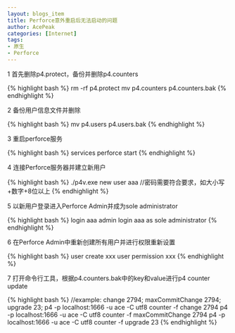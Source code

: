 ```yaml
---
layout: blogs_item
title: Perforce意外重启后无法启动的问题
author: AcePeak
categories: [Internet]
tags: 
- 原生
- Perforce
---
```



1 首先删除p4.protect，备份并删除p4.counters

{% highlight bash %}
rm -rf p4.protect
mv p4.counters p4.counters.bak
{% endhighlight %}

2 备份用户信息文件并删除

{% highlight bash %}
mv p4.users p4.users.bak
{% endhighlight %}

3 重启perforce服务

{% highlight bash %}
services perforce start
{% endhighlight %}

4 连接Perforce服务器并建立新用户

{% highlight bash %}
./p4v.exe
new user aaa //密码需要符合要求，如大小写+数字+8位以上
{% endhighlight %}

5 以新用户登录进入Perforce Admin并成为sole administrator

{% highlight bash %}
login aaa
admin login aaa as sole administrator
{% endhighlight %}

6 在Perforce Admin中重新创建所有用户并进行权限重新设置

{% highlight bash %}
user create xxx
user permission xxx
{% endhighlight %}

7 打开命令行工具，根据p4.counters.bak中的key和value进行p4 counter update

{% highlight bash %}
//example: change 2794; maxCommitChange 2794; upgrade 23;
p4 -p localhost:1666 -u ace -C utf8 counter -f change 2794
p4 -p localhost:1666 -u ace -C utf8 counter -f maxCommitChange 2794
p4 -p localhost:1666 -u ace -C utf8 counter -f upgrade 23
{% endhighlight %}
